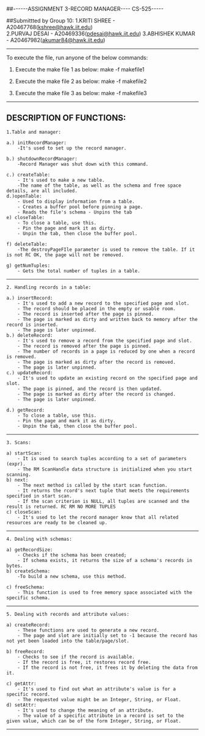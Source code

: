 ##------ASSIGNMENT 3-RECORD MANAGER---- CS-525-----

##Submittted by Group 10:
	1.KRITI SHREE     - A20467768(kshree@hawk.iit.edu)  
	2.PURVAJ DESAI    - A20469336(pdesai@hawk.iit.edu)
	3.ABHISHEK KUMAR  - A20467982(akumar84@hawk.iit.edu)

***********************************************************************


To execute the file, run anyone of the below commands:
1. Execute the make file 1 as below: 
		make -f makefile1

2. Execute the make file 2 as below: 
		make -f makefile2

3. Execute the make file 3 as below: 
		make -f makefile3

***********************************************************************


DESCRIPTION OF FUNCTIONS:
-----------------------------------------------------------------------------


	1.Table and manager:

	a.) initRecordManager:
		-It's used to set up the record manager.

	b.) shutdownRecordManager:
		-Record Manager was shut down with this command.
		
	c.) createTable:
		- It's used to make a new table. 
		-The name of the table, as well as the schema and free space details, are all included.
	d.)openTable:
		- Used to display information from a table. 
		- Creates a buffer pool before pinning a page. 
		- Reads the file's schema - Unpins the tab
	e) closeTable:
		- To close a table, use this. 
		- Pin the page and mark it as dirty. 
		- Unpin the tab, then close the buffer pool.

	f) deleteTable:
		-The destroyPageFIle parameter is used to remove the table. If it is not RC OK, the page will not be removed.

	g) getNumTuples:
		- Gets the total number of tuples in a table.



-------------------------------------------------------------------------------

	2. Handling records in a table:

	a.) insertRecord:
		- It's used to add a new record to the specified page and slot. 
		- The record should be placed in the empty or usable room. 
		- The record is inserted after the page is pinned. 
		- The page is marked as dirty and written back to memory after the record is inserted. 
		- The page is later unpinned.
	b.) deleteRecord:
		- It's used to remove a record from the specified page and slot. 
		- The record is removed after the page is pinned. 
		- The number of records in a page is reduced by one when a record is removed. 
		- The page is marked as dirty after the record is removed. 
		- The page is later unpinned.
	c.) updateRecord:
		- It's used to update an existing record on the specified page and slot. 
		- The page is pinned, and the record is then updated. 
		- The page is marked as dirty after the record is changed. 
		- The page is later unpinned.
	
	d.) getRecord:
		- To close a table, use this. 
		- Pin the page and mark it as dirty. 
		- Unpin the tab, then close the buffer pool.
		

-------------------------------------------------------------------------------

	3. Scans:

	a) startScan:
		- It is used to search tuples according to a set of parameters (expr). 
		- The RM ScanHandle data structure is initialized when you start scanning.
	b) next:
		- The next method is called by the start scan function. 
		- It returns the rcord's next tuple that meets the requirements specified in start scan. 
		- If the scan criterion is NULL, all tuples are scanned and the result is returned. RC RM NO MORE TUPLES 
	c) closeScan:
		- It's used to let the record manager know that all related resources are ready to be cleaned up.

----------------------------------------------------------------------------------

	4. Dealing with schemas:

	a) getRecordSize: 
		- Checks if the schema has been created; 
		- If schema exists, it returns the size of a schema's records in bytes.
	b) createSchema:
		-To build a new schema, use this method.

	c) freeSchema:
		- This function is used to free memory space associated with the specific schema.

----------------------------------------------------------------------------------

	5. Dealing with records and attribute values:

	a) createRecord:
		- These functions are used to generate a new record. 
		- The page and slot are initially set to -1 because the record has not yet been loaded into the table/page/slot.

	b) freeRecord:
		- Checks to see if the record is available. 
		- If the record is free, it restores record free. 
		- If the record is not free, it frees it by deleting the data from it.

	c) getAttr:
		- It's used to find out what an attribute's value is for a specific record.
		- The requested value might be an Integer, String, or Float.
	d) setAttr:
		- It's used to change the meaning of an attribute. 
		- The value of a specific attribute in a record is set to the given value, which can be of the form Integer, String, or Float.

----------------------------------------------------------------------------------


